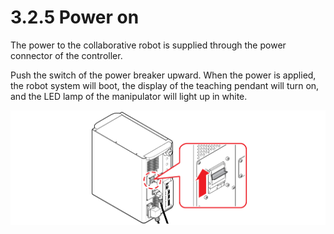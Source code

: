 # 3.2.5 Power on

The power to the collaborative robot is supplied through the power connector of the controller.

Push the switch of the power breaker upward. When the power is applied, the robot system will boot, the display of the teaching pendant will turn on, and the LED lamp of the manipulator will light up in white.

![](../../.gitbook/assets/power_on.png)

